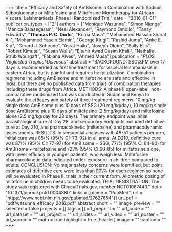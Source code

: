 +++
title = "Efficacy and Safety of AmBisome in Combination with Sodium Stibogluconate or Miltefosine and Miltefosine Monotherapy for African Visceral Leishmaniasis: Phase II Randomized Trial"
date = "2016-01-01"
publication_types = ["2"]
authors = ["Monique Wasunna", "Simon Njenga", "Manica Balasegaram", "Neal Alexander", "Raymond Omollo", "Tansy Edwards", "**Thomas P. C. Dorlo**", "Brima Musa", "Mohammed Hassan Sharaf Ali", "Mohammed Yasein Elamin", "George Kirigi", "Rashid Juma", "Anke E. Kip", "Gerard J. Schoone", "Asrat Hailu", "Joseph Olobo", "Sally Ellis", "Robert Kimutai", "Susan Wells", "Eltahir Awad Gasim Khalil", "Nathalie Strub Wourgaft", "Fabiana Alves", "Ahmed Musa"]
publication = "_PLOS Neglected Tropical Diseases_"
abstract = "BACKGROUND: SSG\\&PM over 17 days is recommended as first line treatment for visceral leishmaniasis in eastern Africa, but is painful and requires hospitalization. Combination regimens including AmBisome and miltefosine are safe and effective in India, but there are no published data from trials of combination therapies including these drugs from Africa. METHODS: A phase II open-label, non-comparative randomized trial was conducted in Sudan and Kenya to evaluate the efficacy and safety of three treatment regimens: 10 mg/kg single dose AmBisome plus 10 days of SSG (20 mg/kg/day), 10 mg/kg single dose AmBisome plus 10 days of miltefosine (2.5mg/kg/day) and miltefosine alone (2.5 mg/kg/day for 28 days). The primary endpoint was initial parasitological cure at Day 28, and secondary endpoints included definitive cure at Day 210, and pharmacokinetic (miltefosine) and pharmacodynamic assessments. RESULTS: In sequential analyses with 49-51 patients per arm, initial cure was 85\\% (95\\% CI: 73-92) in all arms. At D210, definitive cure was 87\\% (95\\% CI: 77-97) for AmBisome + SSG, 77\\% (95\\% CI 64-90) for AmBisome + miltefosine and 72\\% (95\\% CI 60-85) for miltefosine alone, with lower efficacy in younger patients, who weigh less. Miltefosine pharmacokinetic data indicated under-exposure in children compared to adults. CONCLUSION: No major safety concerns were identified, but point estimates of definitive cure were less than 90\\% for each regimen so none will be evaluated in Phase III trials in their current form. Allometric dosing of miltefosine in children needs to be evaluated. TRIAL REGISTRATION: The study was registered with ClinicalTrials.gov, number NCT01067443."
doi = "10.1371/journal.pntd.0004880"
links = [{name = "PubMed", url = "https://www.ncbi.nlm.nih.gov/pubmed/27627654"}]
url_pdf = "pdf/wasunna_efficacy_2016.pdf"
abstract_short = ""
image_preview = ""
selected = false
projects = []
tags = []
url_preprint = ""
url_code = ""
url_dataset = ""
url_project = ""
url_slides = ""
url_video = ""
url_poster = ""
url_source = ""
math = true
highlight = true
[header]
image = ""
caption = ""
+++
